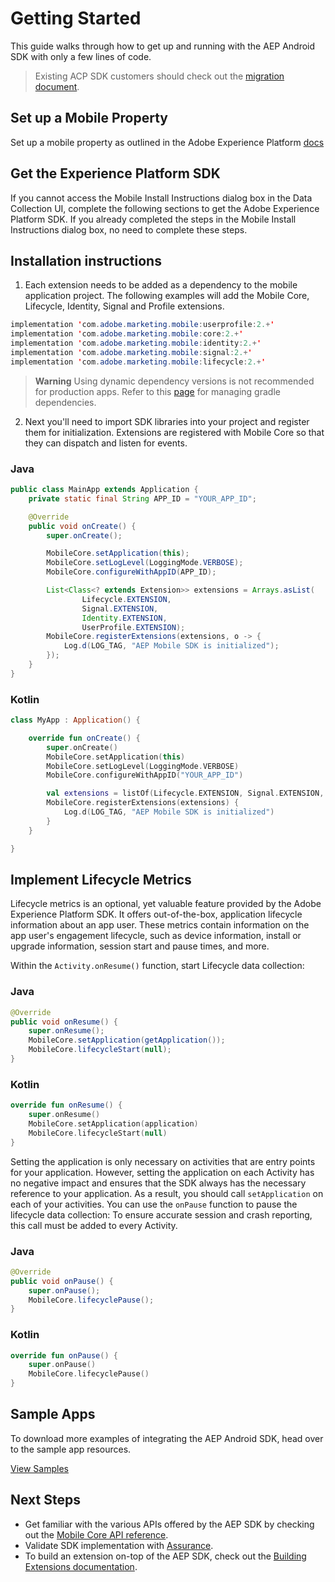 # Getting Started

This guide walks through how to get up and running with the AEP Android SDK with only a few lines of code.

> Existing ACP SDK customers should check out the [migration document](../Migration.md).

## Set up a Mobile Property

Set up a mobile property as outlined in the Adobe Experience Platform [docs](https://developer-stage.adobe.com/client-sdks/documentation/getting-started/create-a-mobile-property/)

## Get the Experience Platform SDK

If you cannot access the Mobile Install Instructions dialog box in the Data Collection UI, complete the following sections to get the Adobe Experience Platform SDK. If you already completed the steps in the Mobile Install Instructions dialog box, no need to complete these steps.

## Installation instructions

1. Each extension needs to be added as a dependency to the mobile application project. The following examples will add the Mobile Core, Lifecycle, Identity, Signal and Profile extensions.

```java
implementation 'com.adobe.marketing.mobile:userprofile:2.+'
implementation 'com.adobe.marketing.mobile:core:2.+'
implementation 'com.adobe.marketing.mobile:identity:2.+'
implementation 'com.adobe.marketing.mobile:signal:2.+'
implementation 'com.adobe.marketing.mobile:lifecycle:2.+'
```

> **Warning**
> Using dynamic dependency versions is not recommended for production apps. Refer to this [page](./gradle-dependencies.md) for managing gradle dependencies.

2. Next you'll need to import SDK libraries into your project and register them for initialization. Extensions are registered with Mobile Core so that they can dispatch and listen for events.

### Java

```java
public class MainApp extends Application {
    private static final String APP_ID = "YOUR_APP_ID";

    @Override
    public void onCreate() {
        super.onCreate();

        MobileCore.setApplication(this);
        MobileCore.setLogLevel(LoggingMode.VERBOSE);
        MobileCore.configureWithAppID(APP_ID);

        List<Class<? extends Extension>> extensions = Arrays.asList(
                Lifecycle.EXTENSION,
                Signal.EXTENSION,
                Identity.EXTENSION,
                UserProfile.EXTENSION);
        MobileCore.registerExtensions(extensions, o -> {
            Log.d(LOG_TAG, "AEP Mobile SDK is initialized");
        });
    }
}
```

### Kotlin

```kotlin
class MyApp : Application() {

    override fun onCreate() {
        super.onCreate()
        MobileCore.setApplication(this)
        MobileCore.setLogLevel(LoggingMode.VERBOSE)
        MobileCore.configureWithAppID("YOUR_APP_ID")

        val extensions = listOf(Lifecycle.EXTENSION, Signal.EXTENSION, Identity.EXTENSION, UserProfile.EXTENSION)
        MobileCore.registerExtensions(extensions) {
            Log.d(LOG_TAG, "AEP Mobile SDK is initialized")
        }
    }

}
```

## Implement Lifecycle Metrics

Lifecycle metrics is an optional, yet valuable feature provided by the Adobe Experience Platform SDK. It offers out-of-the-box, application lifecycle information about an app user. These metrics contain information on the app user's engagement lifecycle, such as device information, install or upgrade information, session start and pause times, and more.

Within the `Activity.onResume()` function, start Lifecycle data collection:

### Java

```java
@Override
public void onResume() {
    super.onResume();
    MobileCore.setApplication(getApplication());
    MobileCore.lifecycleStart(null);
}
```

### Kotlin

```kotlin
override fun onResume() {
    super.onResume()
    MobileCore.setApplication(application)
    MobileCore.lifecycleStart(null)
}
```

Setting the application is only necessary on activities that are entry points for your application. However, setting the application on each Activity has no negative impact and ensures that the SDK always has the necessary reference to your application. As a result, you should call `setApplication` on each of your activities.
You can use the `onPause` function to pause the lifecycle data collection:
To ensure accurate session and crash reporting, this call must be added to every Activity.

### Java

```java
@Override
public void onPause() {
    super.onPause();
    MobileCore.lifecyclePause();
}
```

### Kotlin

```kotlin
override fun onPause() {
    super.onPause()
    MobileCore.lifecyclePause()
}
```

## Sample Apps

To download more examples of integrating the AEP Android SDK, head over to the sample app resources.

[View Samples](https://github.com/adobe/aepsdk-sample-app-android)

## Next Steps

- Get familiar with the various APIs offered by the AEP SDK by checking out the [Mobile Core API reference](./api-reference.md).
- Validate SDK implementation with [Assurance](../Debugging.md).
- To build an extension on-top of the AEP SDK, check out the [Building Extensions documentation](../EventHub/BuildingExtensions.md).

